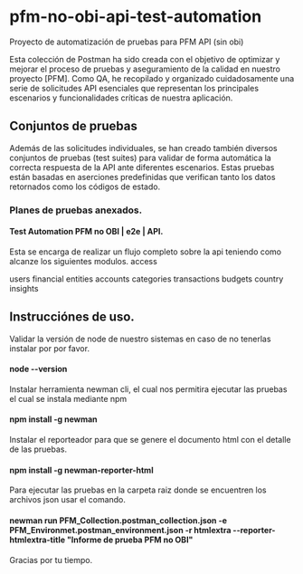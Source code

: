 # pfm-no-obi-api-test-automation
Proyecto  de automatización de pruebas  para PFM API (sin  obi)

Esta colección de Postman ha sido creada con el objetivo de optimizar y mejorar el proceso de pruebas y aseguramiento de la calidad en nuestro proyecto [PFM]. Como QA, he recopilado y organizado cuidadosamente una serie de solicitudes API esenciales que representan los principales escenarios y funcionalidades críticas de nuestra aplicación.

## Conjuntos de pruebas

Además de las solicitudes individuales, se han creado también diversos conjuntos de pruebas (test suites) para validar de forma automática la correcta respuesta de la API ante diferentes escenarios. Estas pruebas están basadas en aserciones predefinidas que verifican tanto los datos retornados como los códigos de estado.

### Planes de pruebas anexados.

#### Test Automation PFM no OBI | e2e | API.

Esta se encarga de realizar un flujo completo sobre la api teniendo como alcanze los siguientes modulos. access

users
financial entities
accounts
categories
transactions
budgets
country
insights

## Instrucciónes de uso.
Validar la versión de node de nuestro sistemas en caso de no tenerlas instalar por por favor. 

#### node --version

Instalar herramienta newman cli, el cual nos permitira ejecutar las pruebas el cual se instala mediante npm

#### npm install -g newman

Instalar el reporteador para que se genere el documento html con el detalle de las pruebas.

#### npm install -g newman-reporter-html

Para ejecutar las pruebas en la carpeta raiz donde se encuentren los archivos json usar el comando. 

#### newman run  PFM_Collection.postman_collection.json -e PFM_Environmet.postman_environment.json -r htmlextra --reporter-htmlextra-title "Informe de prueba PFM no OBI"

Gracias por tu tiempo.
